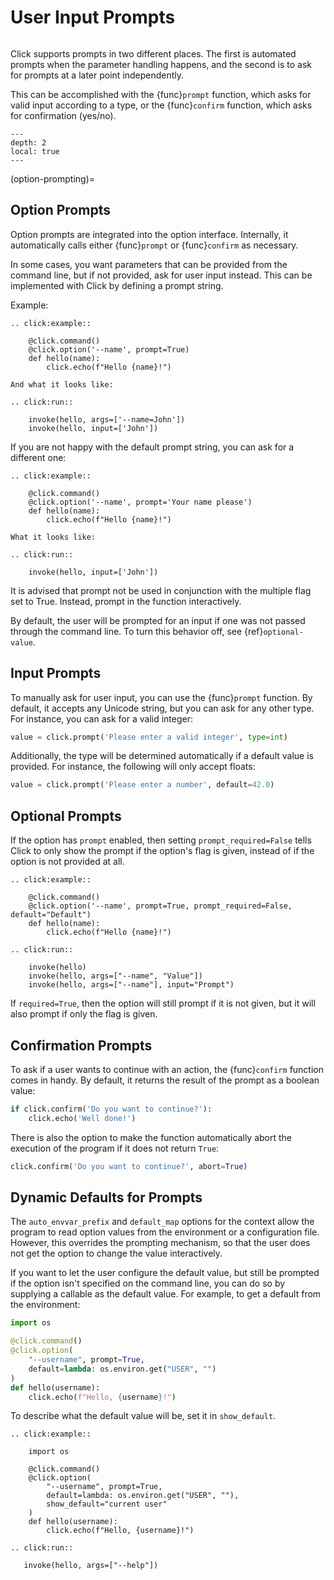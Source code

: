# User Input Prompts

```{currentmodule} click
```

Click supports prompts in two different places. The first is automated prompts when the parameter handling happens, and
the second is to ask for prompts at a later point independently.

This can be accomplished with the {func}`prompt` function, which asks for valid input according to a type, or the
{func}`confirm` function, which asks for confirmation (yes/no).

```{contents}
---
depth: 2
local: true
---
```

(option-prompting)=

## Option Prompts

Option prompts are integrated into the option interface. Internally, it automatically calls either {func}`prompt` or
{func}`confirm` as necessary.

In some cases, you want parameters that can be provided from the command line, but if not provided, ask for user input
instead. This can be implemented with Click by defining a prompt string.

Example:

```{eval-rst}
.. click:example::

    @click.command()
    @click.option('--name', prompt=True)
    def hello(name):
        click.echo(f"Hello {name}!")

And what it looks like:

.. click:run::

    invoke(hello, args=['--name=John'])
    invoke(hello, input=['John'])
```

If you are not happy with the default prompt string, you can ask for
a different one:

```{eval-rst}
.. click:example::

    @click.command()
    @click.option('--name', prompt='Your name please')
    def hello(name):
        click.echo(f"Hello {name}!")

What it looks like:

.. click:run::

    invoke(hello, input=['John'])
```

It is advised that prompt not be used in conjunction with the multiple flag set to True. Instead, prompt in the function
interactively.

By default, the user will be prompted for an input if one was not passed through the command line. To turn this behavior
off, see {ref}`optional-value`.

## Input Prompts

To manually ask for user input, you can use the {func}`prompt` function. By default, it accepts any Unicode string, but
you can ask for any other type. For instance, you can ask for a valid integer:

```python
value = click.prompt('Please enter a valid integer', type=int)
```

Additionally, the type will be determined automatically if a default value is provided. For instance, the following will
only accept floats:

```python
value = click.prompt('Please enter a number', default=42.0)
```

## Optional Prompts

If the option has `prompt` enabled, then setting `prompt_required=False` tells Click to only show the prompt if the
option's flag is given, instead of if the option is not provided at all.

```{eval-rst}
.. click:example::

    @click.command()
    @click.option('--name', prompt=True, prompt_required=False, default="Default")
    def hello(name):
        click.echo(f"Hello {name}!")

.. click:run::

    invoke(hello)
    invoke(hello, args=["--name", "Value"])
    invoke(hello, args=["--name"], input="Prompt")
```

If `required=True`, then the option will still prompt if it is not given, but it will also prompt if only the flag is
given.

## Confirmation Prompts

To ask if a user wants to continue with an action, the {func}`confirm` function comes in handy. By default, it returns
the result of the prompt as a boolean value:

```python
if click.confirm('Do you want to continue?'):
    click.echo('Well done!')
```

There is also the option to make the function automatically abort the execution of the program if it does not return
`True`:

```python
click.confirm('Do you want to continue?', abort=True)
```

## Dynamic Defaults for Prompts

The `auto_envvar_prefix` and `default_map` options for the context allow the program to read option values from the
environment or a configuration file. However, this overrides the prompting mechanism, so that the user does not get the
option to change the value interactively.

If you want to let the user configure the default value, but still be prompted if the option isn't specified on the
command line, you can do so by supplying a callable as the default value. For example, to get a default from the
environment:

```python
import os

@click.command()
@click.option(
    "--username", prompt=True,
    default=lambda: os.environ.get("USER", "")
)
def hello(username):
    click.echo(f"Hello, {username}!")
```

To describe what the default value will be, set it in ``show_default``.

```{eval-rst}
.. click:example::

    import os

    @click.command()
    @click.option(
        "--username", prompt=True,
        default=lambda: os.environ.get("USER", ""),
        show_default="current user"
    )
    def hello(username):
        click.echo(f"Hello, {username}!")

.. click:run::

   invoke(hello, args=["--help"])
```
